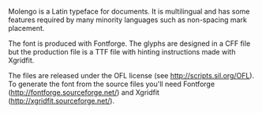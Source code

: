 Molengo is a Latin typeface for documents.
It is multilingual and has some features required by many minority languages such as non-spacing mark placement.

The font is produced with Fontforge.
The glyphs are designed in a CFF file but the production file is a TTF file with hinting instructions made with Xgridfit.

The files are released under the OFL license (see http://scripts.sil.org/OFL).
To generate the font from the source files you'll need Fontforge (http://fontforge.sourceforge.net/) and Xgridfit (http://xgridfit.sourceforge.net/).